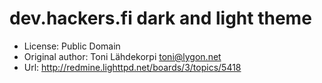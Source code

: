 # dev.hackers.fi dark and light theme

* License: Public Domain
* Original author: Toni Lähdekorpi <toni@lygon.net>
* Url: <http://redmine.lighttpd.net/boards/3/topics/5418>
